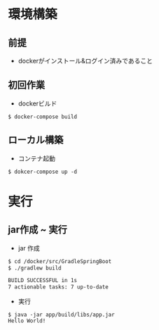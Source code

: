 # 環境構築

## 前提
- dockerがインストール&ログイン済みであること

## 初回作業

- dockerビルド

```
$ docker-compose build
```

## ローカル構築
- コンテナ起動

```
$ dokcer-compose up -d
```

# 実行

## jar作成 ~ 実行

- jar 作成

``` sh
$ cd /docker/src/GradleSpringBoot
$ ./gradlew build

BUILD SUCCESSFUL in 1s
7 actionable tasks: 7 up-to-date
```

- 実行

```
$ java -jar app/build/libs/app.jar
Hello World!
```

